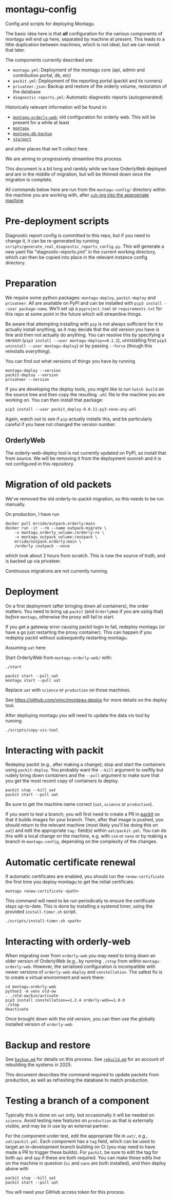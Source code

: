 # montagu-config

Config and scripts for deploying Montagu.

The basic idea here is that **all** configuration for the various components of montagu will end up here, separated by machine at present.  This leads to a little duplication between machines, which is not ideal, but we can revisit that later.

The components currently described are:

* `montagu.yml`: Deployment of the montagu core (api, admin and contribution portal, db, etc)
* `packit.yml`: Deployment of the reporting portal (packit and its runners)
* `privateer.json`: Backup and restore of the orderly volume, restoration of the database
* `diagnostic-reports.yml`: Automatic diagnostic reports (autogenerated)

Historically relevant information will be found in:

* [`montagu-orderly-web`](https://github.com/vimc/montagu-orderly-web); old configuration for orderly web. This will be present for a while at least
* [`montagu`](https://github.com/vimc/montagu)
* [`montagu-db-backup`](https://github.com/vimc/montagu-db-backup)
* [`starport`](https://github.com/vimc/starport)

and other places that we'll collect here.

We are aiming to progressively streamline this process.

This document is a bit long and rambly while we have OrderlyWeb deployed and are in the middle of migration, but will be thinned down once the migration is complete.

All commands below here are run from the `montagu-config/` directory within the machine you are working with, after [`ssh`-ing into the appropriate machine](https://mrc-ide.myjetbrains.com/youtrack/articles/RESIDE-A-5/Accessing-servers)

# Pre-deployment scripts

Diagnostic report config is committed to this repo, but if you need to change it, it can be re-generated by running `scripts/generate_real_diagnostic_reports_config.py`.
This will generate a new yaml file "diagnostic-reports.yml" in the current working directory, which can then be copied into place in the relevant instance config directory.

# Preparation

We require some python packages: `montagu-deploy`, `packit-deploy` and `privateer`.  All are available on PyPI and can be installed with `pip3 install --user package-name`.  We'll set up a `pyproject.toml` or `requirements.txt` for this repo at some point in the future which will streamline things.

Be aware that attempting installing with `pip` is not always sufficient for it to actually install anything, as it may decide that the old version you have is fine and then not actually do anything.  You can resolve this by specifying a version (`pip3 install --user montagu-deploy==0.1.2`), uninstalling first `pip3 uninstall --user montagu-deploy`) or by passing `--force` (though this reinstalls *everything*).

You can find out what versions of things you have by running

```
montagu-deploy --version
packit-deploy --version
privateer --version
```

If you are developing the deploy tools, you might like to run `hatch build` on the source tree and then copy the resulting `.whl` file to the machine you are working on.  You can then install that package:

```
pip3 install --user packit_deploy-0.0.11-py3-none-any.whl
```

Again, watch out to see if `pip` actually installs this, and be particularly careful if you have not changed the version number.

## OrderlyWeb

The orderly-web-deploy tool is not currently updated on PyPI, so install that from source.  We will be removing it from the deployment soonish and it is not configured in this repository.

# Migration of old packets

We've removed the old orderly-to-packit migration, so this needs to be run manually.

On production, I have run

```
docker pull mrcide/outpack.orderly:main
docker run -it --rm --name outpack-migrate \
    -v montagu_orderly_volume:/orderly:ro \
    -v montagu_outpack_volume:/outpack \
    mrcide/outpack.orderly:main \
    /orderly /outpack --once
```

which took about 2 hours from scratch.  This is now the source of truth, and is backed up via privateer.

Continuous migrations are not currently running.

# Deployment

On a first deployment (after bringing down all containers), the order matters.  You need to bring up `packit` (and `OrderlyWeb` if you are using that) *before* `montagu`, otherwise the proxy will fail to start.

If you get a gateway error causing packit login to fail, redeploy montagu (or have a go just restarting the proxy container). This can happen if you redeploy packit without subsequently restarting montagu.

Assuming `uat` here:

Start OrderlyWeb from `montagu-orderly-web/` with:

```
./start
```

```
packit start --pull uat
montagu start --pull uat
```

Replace `uat` with `science` or `production` on those machines.

See https://github.com/vimc/montagu-deploy for more details on the deploy tool.

After deploying montagu you will need to update the data vis tool by running

```
./scripts/copy-vis-tool
```

# Interacting with packit

Redeploy packit (e.g., after making a change); stop and start the containers using `packit-deploy`.  You probably want the `--kill` argument to swiftly but rudely bring down containers and the `--pull` argument to make sure that you get the most recent copy of containers to deploy.

```
packit stop --kill uat
packit start --pull uat
```

Be sure to get the machine name correct (`uat`, `science` or `production`).

If you want to test a branch, you will first need to create a PR in [packit](https://github.com/mrc-ide/packit) so that it builds images for your branch. Then, after that image is pushed, you should return to the relevant machine (most likely you'll be doing this on `uat`) and edit the appropriate `tag:` field(s) within `uat/packit.yml`. You can do this with a local change on the machine, e.g. with `vim` or `nano` or by making a branch in `montagu-config`, depending on the complexity of the changes.

# Automatic certificate renewal

If automatic certificates are enabled, you should run the `renew-certificate` the first time you deploy montagu to get the initial certificate.

```
montagu renew-certificate <path>
```

This command will need to be run periodically to ensure the certificate stays up-to-date. This is done by installing a systemd timer, using the provided `install-timer.sh` script.

```
./scripts/install-timer.sh <path>
```

# Interacting with orderly-web

When migrating over from `orderly-web` you may need to bring down an older version of OrderlyWeb (e.g., by running `./stop` from within `montagu-orderly-web`.  However, the serialised configuration is incompatible with newer versions of `orderly-web-deploy` and `constellation`.  The safest fix is to create a virtual environment and work there:

```
cd montagu-orderly-web
python3 -m venv old-ow
. ./old-ow/bin/activate
pip3 install constellation==1.2.4 orderly-web==1.0.0
./stop
deactivate
```

Once brought down with the old version, you can then use the globally installed version of `orderly-web`.

# Backup and restore

See [`backup.md`](backup.md) for details on this process.  See [`rebuild.md`](rebuild.md) for an account of rebuilding the systems in 2025.

This document describes the command required to update packets from production, as well as refreshing the database to match production.

# Testing a branch of a component

Typically this is done on `uat` only, but occasionally it will be needed on `science`.  Avoid testing new features on `production` as that is externally visible, and may be in use by an external partner.

For the component under test, edit the appropriate file in `uat/`, e.g., `uat/packit.yml`.  Each component has a `tag` field, which can be used to target an in-development branch building on CI (you may need to have made a PR to trigger these builds).  For `packit`, be sure to edit the tag for both `api` and `app` if these are both required.  You can make these edits live on the machine in question (`vi` and `nano` are both installed), and then deploy above with

```
packit stop --kill uat
packit start --pull uat
```

You will need your GitHub access token for this process.
